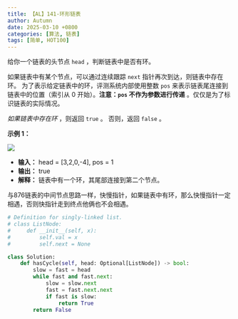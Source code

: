```yaml
---
title: 【AL】141-环形链表
author: Autumn
date: 2025-03-10 +0800
categories: [算法, 链表]
tags: [简单, HOT100]
---
```


给你一个链表的头节点 `head` ，判断链表中是否有环。

如果链表中有某个节点，可以通过连续跟踪 `next` 指针再次到达，则链表中存在环。 为了表示给定链表中的环，评测系统内部使用整数 `pos` 来表示链表尾连接到链表中的位置（索引从 0 开始）。**注意：`pos` 不作为参数进行传递** 。仅仅是为了标识链表的实际情况。

_如果链表中存在环_ ，则返回 `true` 。 否则，返回 `false` 。

**示例 1：**

![](https://assets.leetcode-cn.com/aliyun-lc-upload/uploads/2018/12/07/circularlinkedlist.png)

- **输入：** head = [3,2,0,-4], pos = 1
- **输出：** true
- **解释：** 链表中有一个环，其尾部连接到第二个节点。

与876链表的中间节点思路一样，快慢指针，如果链表中有环，那么快慢指针一定相遇，否则快指针走到终点他俩也不会相遇。

```Python
# Definition for singly-linked list.
# class ListNode:
#     def __init__(self, x):
#         self.val = x
#         self.next = None

class Solution:
    def hasCycle(self, head: Optional[ListNode]) -> bool:
        slow = fast = head 
        while fast and fast.next:
            slow = slow.next 
            fast = fast.next.next 
            if fast is slow:
                return True
        return False
```
